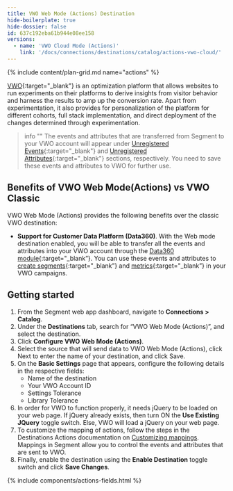 ```yaml
---
title: VWO Web Mode (Actions) Destination
hide-boilerplate: true
hide-dossier: false
id: 637c192eba61b944e08ee158
versions:
  - name: 'VWO Cloud Mode (Actions)'
    link: '/docs/connections/destinations/catalog/actions-vwo-cloud/'
---
```


{% include content/plan-grid.md name="actions" %}

[VWO](https://vwo.com/){:target="_blank"} is an optimization platform that allows websites to run experiments on their platforms to derive insights from visitor behavior and harness the results to amp up the conversion rate. Apart from experimentation, it also provides for personalization of the platform for different cohorts, full stack implementation, and direct deployment of the changes determined through experimentation.

> info ""
> The events and attributes that are transferred from Segment to your VWO account will appear under [Unregistered Events](https://help.vwo.com/hc/en-us/articles/8676443712537-Working-with-Events-in-VWO#:~:text=UNREGISTERED%20EVENTS%3A%20These%20are%20the,UNREGISTERED%20EVENTS.){:target="_blank"} and [Unregistered Attributes](https://help.vwo.com/hc/en-us/articles/8681465703705-Working-with-Attributes-in-VWO#:~:text=UNREGISTERED%20ATTRIBUTES%3A%20These%20are%20the,UNREGISTERED%20ATTRIBUTES.){:target="_blank"} sections, respectively. You need to save these events and attributes to VWO for further use.

## Benefits of VWO Web Mode(Actions) vs VWO Classic

VWO Web Mode (Actions) provides the following benefits over the classic VWO destination:

- **Support for Customer Data Platform (Data360)**. With the Web mode destination enabled, you will be able to transfer all the events and attributes into your VWO account through the [Data360 module](https://help.vwo.com/hc/en-us/articles/8679651827737-About-VWO-Data360){:target="_blank”}. You can use these events and attributes to [create segments](https://help.vwo.com/hc/en-us/articles/360020418454-Using-Segmentation-in-VWO){:target="_blank”} and [metrics](https://help.vwo.com/hc/en-us/articles/8675547113625){:target="_blank”} in your VWO campaigns.

## Getting started

1. From the Segment web app dashboard, navigate to **Connections > Catalog**.
2. Under the **Destinations** tab, search for “VWO Web Mode (Actions)”, and select the destination.
3. Click **Configure VWO Web Mode (Actions)**.
4. Select the source that will send data to VWO Web Mode (Actions), click Next to enter the name of your destination, and click Save.
5. On the **Basic Settings** page that appears, configure the following details in the respective fields:
   - Name of the destination
   - Your VWO Account ID
   - Settings Tolerance
   - Library Tolerance
6. In order for VWO to function properly, it needs jQuery to be loaded on your web page. If jQuery already exists, then turn ON the **Use Existing JQuery** toggle switch. Else, VWO will load a jQuery on your web page. 
7. To customize the mapping of actions, follow the steps in the Destinations Actions documentation on [Customizing mappings](/docs/connections/destinations/actions/#customize-mappings). Mappings in Segment allow you to control the events and attributes that are sent to VWO. 
8. Finally, enable the destination using the **Enable Destination** toggle switch and click **Save Changes**.


{% include components/actions-fields.html %}
